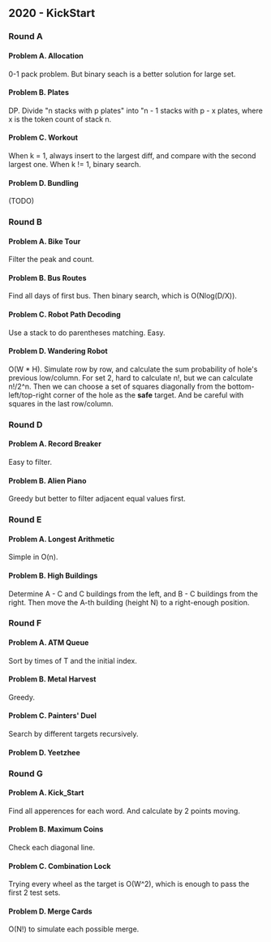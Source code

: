 ## 2020 - KickStart

### Round A

#### Problem A. Allocation

0-1 pack problem. But binary seach is a better solution for large set.

#### Problem B. Plates

DP. Divide "n stacks with p plates" into "n - 1 stacks with p - x plates, where x is the token count of stack n.

#### Problem C. Workout

When k = 1, always insert to the largest diff, and compare with the second largest one.
When k != 1, binary search.

#### Problem D. Bundling

(TODO)

### Round B

#### Problem A. Bike Tour

Filter the peak and count.

#### Problem B. Bus Routes

Find all days of first bus. Then binary search, which is O(Nlog(D/X)).

#### Problem C. Robot Path Decoding

Use a stack to do parentheses matching. Easy.

#### Problem D. Wandering Robot

O(W * H). Simulate row by row, and calculate the sum probability of hole's previous low/column.
For set 2, hard to calculate n!, but we can calculate n!/2^n. Then we can choose a set of squares diagonally from the bottom-left/top-right corner of the hole as the **safe** target. And be careful with squares in the last row/column.

### Round D

#### Problem A. Record Breaker

Easy to filter.

#### Problem B. Alien Piano

Greedy but better to filter adjacent equal values first.

### Round E

#### Problem A. Longest Arithmetic

Simple in O(n).

#### Problem B. High Buildings

Determine A - C and C buildings from the left, and B - C buildings from the right. Then move the A-th building (height N) to a right-enough position.

### Round F

#### Problem A. ATM Queue

Sort by times of T and the initial index.

#### Problem B. Metal Harvest

Greedy.

#### Problem C. Painters' Duel

Search by different targets recursively.

#### Problem D. Yeetzhee

### Round G

#### Problem A. Kick_Start

Find all apperences for each word. And calculate by 2 points moving.

#### Problem B. Maximum Coins

Check each diagonal line.

#### Problem C. Combination Lock

Trying every wheel as the target is O(W^2), which is enough to pass the first 2 test sets.

#### Problem D. Merge Cards

O(N!) to simulate each possible merge.
